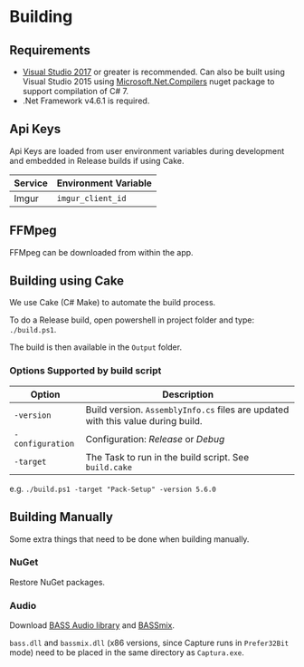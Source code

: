 # Building

## Requirements

- [Visual Studio 2017](https://visualstudio.com) or greater is recommended. Can also be built using Visual Studio 2015 using [Microsoft.Net.Compilers](https://www.nuget.org/packages/Microsoft.Net.Compilers) nuget package to support compilation of C# 7.
- .Net Framework v4.6.1 is required.

## Api Keys

Api Keys are loaded from user environment variables during development and embedded in Release builds if using Cake.

Service | Environment Variable
--------|----------------------
Imgur   | `imgur_client_id`

## FFMpeg

FFMpeg can be downloaded from within the app.

## Building using Cake

We use Cake (C# Make) to automate the build process.

To do a Release build, open powershell in project folder and type: `./build.ps1`.

The build is then available in the `Output` folder.

### Options Supported by build script

Option           | Description
-----------------|-------------
`-version`       | Build version. `AssemblyInfo.cs` files are updated with this value during build.
`-configuration` | Configuration: *Release* or *Debug*
`-target`        | The Task to run in the build script. See `build.cake`

e.g. `./build.ps1 -target "Pack-Setup" -version 5.6.0`

## Building Manually

Some extra things that need to be done when building manually.

### NuGet

Restore NuGet packages.

### Audio

Download [BASS Audio library](http://www.un4seen.com/download.php?bass24) and [BASSmix](http://www.un4seen.com/download.php?bassmix24).

`bass.dll` and `bassmix.dll` (x86 versions, since Capture runs in `Prefer32Bit` mode) need to be placed in the same directory as `Captura.exe`.